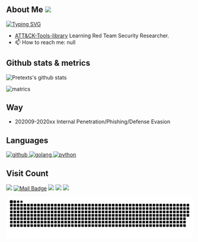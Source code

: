 ## About Me <img src="https://media.giphy.com/media/IfsByYYHyNlnINT46g/giphy.gif" width="70">

[![Typing SVG](https://readme-typing-svg.herokuapp.com?font=Fira+Code&pause=1000&width=435&lines=Don%27t+surrender+to+this+dark+woeld%2e;Hello+I'm+Pretexts%2e)](https://git.io/typing-svg)

- [ATT&CK-Tools-library](https://github.com/TimelineSec/ATTCK-Tools-library) Learning Red Team Security Researcher.
- 📫 How to reach me: null

## Github stats & metrics

![Pretexts's github stats](https://github-readme-stats.vercel.app/api?username=Pretexts&count_private=true&show_icons=true&theme=vue)

![matrics](https://metrics.lecoq.io/Pretexts?template=classic&base.header=0&base.activity=0&base.community=0&base.repositories=0&base.metadata=0&isocalendar=1&isocalendar.duration=full-year&config.timezone=Asia%2FBeijing)

## Way

- 202009-2020xx Internal Penetration/Phishing/Defense Evasion

## Languages
<a href="https://github.com" target="_blank"> <img src="https://cdn.jsdelivr.net/gh/devicons/devicon/icons/github/github-original.svg" alt="github" width="40" height="40"/> </a><a href="https://github.com/golang/go" target="_blank"> <img src="https://cdn.jsdelivr.net/gh/devicons/devicon/icons/go/go-original.svg" alt="golang" width="40" height="40"/> </a><a href="https://github.com/TheAlgorithms/Python" target="_blank"> <img src="https://cdn.jsdelivr.net/gh/devicons/devicon/icons/python/python-original.svg" alt="python" width="40" height="40"/> </a>

## Visit Count
[![](https://visitor-badge.laobi.icu/badge?page_id=Pretexts.Pretexts)](https://visitor-badge.laobi.icu/badge?page_id=Pretexts.Pretexts)
[![Mail Badge](https://img.shields.io/badge/-Pretexts@xxxx.com-c14438?style=flat&logo=Gmail&logoColor=white&link=mailto:Pretexts@xxxx.com)](mailto:Pretexts@xxxx.com)
[![](https://img.shields.io/github/stars/Pretexts?color=fefb7b&logo=Undertale)](https://github-readme-stats.vercel.app/api?username=Pretexts&hide_title=false&hide_border=true&show_icons=true&include_all_commits=true&line_height=20&bg_color=0,EC6C6C,FFD479,FFFC79,73FA79&theme=graywhite&locale=cn)
[![](https://img.shields.io/github/followers/Pretexts?color=27da6b&logo=Handshake)](https://github.com/Pretexts?tab=followers)
[![](https://img.shields.io/badge/Pretexts-Pretexts-c780fa?logo=Awesome-Lists)](https://github.com/Pretexts/Pretexts#readme)

[![snake](./assets/github-contribution-grid-snake.svg)](https://raw.githubusercontent.com/Pretexts/Pretexts/master/assets/github-contribution-grid-snake.svg)

